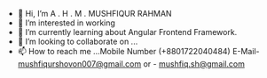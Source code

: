 - 👋 Hi, I’m A . H . M . MUSHFIQUR RAHMAN
- 👀 I’m interested in working
- 🌱 I’m currently learning about Angular Frontend Framework.
- 💞️ I’m looking to collaborate on ...
- 📫 How to reach me ...Mobile Number (+8801722040484)
                        E-Mail- mushfiqurshovon007@gmail.com
                           or - mushfiq.sh@gmail.com

<!---
shovon61/shovon61 is a ✨ special ✨ repository because its `README.md` (this file) appears on your GitHub profile.
You can click the Preview link to take a look at your changes.
--->
